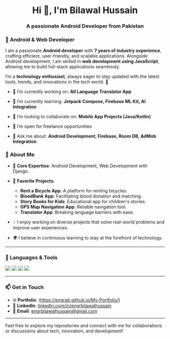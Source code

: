 

<h1 align="center">Hi 👋, I'm Bilawal Hussain</h1>
<h3 align="center">A passionate Android Developer from Pakistan</h3>


### 🌟 **Android & Web Developer**  
I am a passionate **Android developer** with **7 years of industry experience**, crafting efficient, user-friendly, and scalable applications. Alongside Android development, I am skilled in **web development using JavaScript**, allowing me to build full-stack applications seamlessly.  

I’m a **technology enthusiast**, always eager to stay updated with the latest tools, trends, and innovations in the tech world. 🚀  

- 🔭 I’m currently working on: **All Language Translator App**

- 🌱 I’m currently learning: **Jetpack Compose, Firebase ML Kit, AI Integration**

- 👯 I’m looking to collaborate on: **Mobile App Projects (Java/Kotlin)**

- 🤝 I’m open for freelance opportunities

- 💬 Ask me about: **Android Development, Firebase, Room DB, AdMob Integration**

### 💼 **About Me**  
- 🔧 **Core Expertise**: Android Development, Web Development with Django.  
- 🌟 **Favorite Projects**:  
  - **Rent a Bicycle App**: A platform for renting bicycles.  
  - **BloodBank App**: Facilitating blood donation and matching.  
  - **Story Books for Kids**: Educational app for children's stories.  
  - **GPS Map Navigation App**: Reliable navigation tool.  
  - **Translator App**: Breaking language barriers with ease.  

- 💡 I enjoy working on diverse projects that solve real-world problems and improve user experiences.  
- 🌍 I believe in continuous learning to stay at the forefront of technology.  

---

### 🧰 Languages & Tools
<p>
  <img src="https://img.shields.io/badge/Java-%23ED8B00.svg?style=for-the-badge&logo=java&logoColor=white"/>
  <img src="https://img.shields.io/badge/Kotlin-0095D5.svg?style=for-the-badge&logo=kotlin&logoColor=white"/>
  <img src="https://img.shields.io/badge/Android-3DDC84.svg?style=for-the-badge&logo=android&logoColor=white"/>
  <img src="https://img.shields.io/badge/Firebase-FFCA28.svg?style=for-the-badge&logo=firebase&logoColor=black"/>
</p>

---


### 📫 **Get in Touch**  
- 🌐 **Portfolio**: (https://engrab.github.io/My-Portfolio/)
- 💼 **LinkedIn**: [linkedin.com/in/engrbilawalhussain](https://www.linkedin.com/in/engrbilawalhussain/)
- 📧 **Email**: engrbilawalhussain@gmail.com  

---  

Feel free to explore my repositories and connect with me for collaborations or discussions about tech, innovation, and development!  
